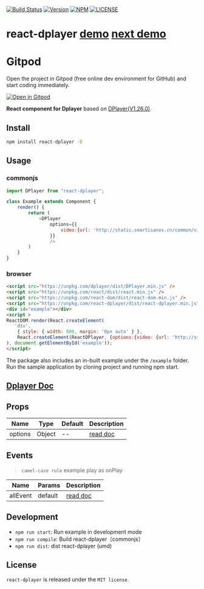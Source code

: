 [![Build Status](https://travis-ci.org/MoePlayer/react-dplayer.svg?branch=master)](https://travis-ci.org/MoePlayer/react-dplayer)
[![Version](https://img.shields.io/npm/v/react-dplayer.svg?style=flat)](https://www.npmjs.com/package/react-dplayer)
[![NPM](https://img.shields.io/npm/dt/react-dplayer.svg?style=flat)](https://www.npmjs.com/package/react-dplayer)
[![LICENSE](https://img.shields.io/badge/license-MIT-green.svg?style=flat)](https://github.com/hnsylitao/react-dplayer/blob/master/LICENSE)

# react-dplayer [demo](https://codesandbox.io/s/react-dplayer-demo-i61n5) [next demo](https://codesandbox.io/s/next-react-dplayer-7frjk)

# Gitpod

Open the project in Gitpod (free online dev environment for GitHub) and start coding immediately.

[![Open in Gitpod](https://gitpod.io/button/open-in-gitpod.svg)](https://gitpod.io/#https://github.com/MoePlayer/react-dplayer)

**React component for Dplayer** based on [DPlayer(V1.26.0)](https://github.com/DIYgod/DPlayer).

## Install

```bash
npm install react-dplayer -D
```

## Usage

### commonjs

```js
import DPlayer from "react-dplayer";

class Example extends Component {
    render() {
        return (
            <DPlayer
                options={{
                    video:{url: 'http://static.smartisanos.cn/common/video/t1-ui.mp4'}
                }}
                />
        )
    }
}
```

### browser

```html
<script src="https://unpkg.com/dplayer/dist/DPlayer.min.js" />
<script src="https://unpkg.com/react/dist/react.min.js" />
<script src="https://unpkg.com/react-dom/dist/react-dom.min.js" />
<script src="https://unpkg.com/react-dplayer/dist/react-dplayer.min.js" />
<div id="example"></div>
<script >
ReactDOM.render(React.createElement(
   'div',
    { style: { width: 800, margin: '0px auto' } },
    React.createElement(ReactDPlayer, {options:{video: {url: 'http://static.smartisanos.cn/common/video/t1-ui.mp4'} }})
), document.getElementById('example'));
</script>
```

The package also includes an in-built example under the `/example` folder. Run the sample application by cloning project and running npm start.

## [Dplayer Doc](http://dplayer.js.org/docs/)

## Props

| Name | Type | Default | Description |
| ---- | ---- | ------- | ----------- |
| options | Object | -- | [read doc](http://dplayer.js.org/guide.html#options) |

## Events

> `camel-case rule` example play as onPlay

| Name | Params | Description |
| ---- | ------ | ----------- |
| allEvent | default | [read doc](http://dplayer.js.org/guide.html#event-binding)  |

## Development

- `npm run start`: Run example in development mode
- `npm run compile`: Build react-dplayer（commonjs）
- `npm run dist`: dist react-dplayer (umd)

## License

`react-dplayer` is released under the `MIT license`.
